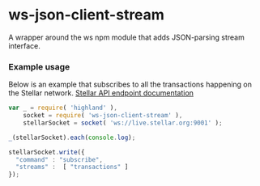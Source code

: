 ws-json-client-stream
==========================

A wrapper around the ws npm module that adds JSON-parsing stream interface.

### Example usage
Below is an example that subscribes to all the transactions happening on the Stellar network. [Stellar API endpoint documentation](https://www.stellar.org/api/#api-subscribe)
```javascript
var _ = require( 'highland' ),
    socket = require( 'ws-json-client-stream' ),
    stellarSocket = socket( 'ws://live.stellar.org:9001' );

_(stellarSocket).each(console.log);

stellarSocket.write({
  "command" : "subscribe",
  "streams" :  [ "transactions" ]
});
```
